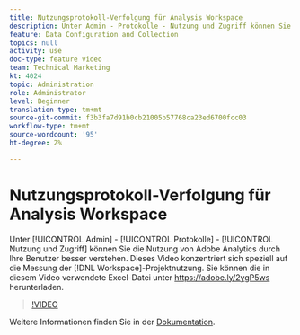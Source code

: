 ```yaml
---
title: Nutzungsprotokoll-Verfolgung für Analysis Workspace
description: Unter Admin - Protokolle - Nutzung und Zugriff können Sie die Nutzung von Adobe Analytics durch Ihre Benutzer besser verstehen. Dieses Video konzentriert sich speziell auf die Messung der Workspace-Projektnutzung.
feature: Data Configuration and Collection
topics: null
activity: use
doc-type: feature video
team: Technical Marketing
kt: 4024
topic: Administration
role: Administrator
level: Beginner
translation-type: tm+mt
source-git-commit: f3b3fa7d91b0cb21005b57768ca23ed6700fcc03
workflow-type: tm+mt
source-wordcount: '95'
ht-degree: 2%

---
```



# Nutzungsprotokoll-Verfolgung für Analysis Workspace

Unter [!UICONTROL Admin] - [!UICONTROL Protokolle] - [!UICONTROL Nutzung und Zugriff] können Sie die Nutzung von Adobe Analytics durch Ihre Benutzer besser verstehen. Dieses Video konzentriert sich speziell auf die Messung der [!DNL Workspace]-Projektnutzung. Sie können die in diesem Video verwendete Excel-Datei unter https://adobe.ly/2ygP5ws herunterladen.

>[!VIDEO](https://video.tv.adobe.com/v/29768/?quality=12)

Weitere Informationen finden Sie in der [Dokumentation](https://docs.adobe.com/help/en/analytics/admin/admin-tools/logs.html).

